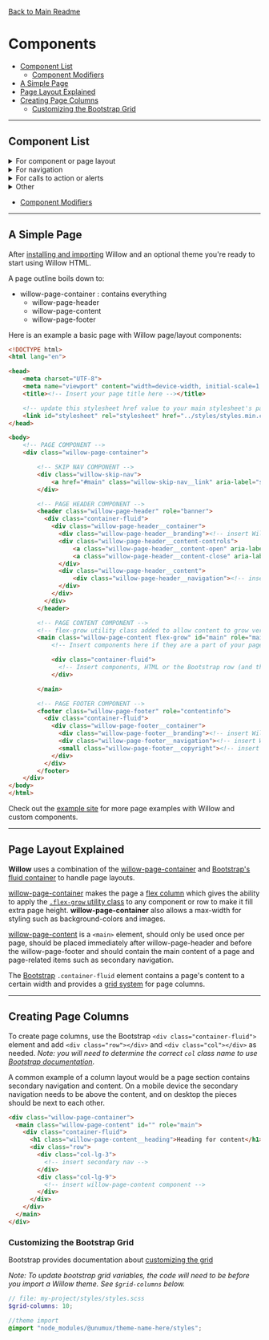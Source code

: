 [Back to Main Readme](../README.md)

# Components

- [Component List](#component-list)
  - [Component Modifiers](./component-modifiers.md)
- [A Simple Page](#simple-page)
- [Page Layout Explained](#page-layout-explained)
- [Creating Page Columns](#creating-page-columns)
  - [Customizing the Bootstrap Grid](#customizing-the-bootstrap-grid)

---

## Component List

<details>
  <summary>For component or page layout</summary>

- [Page Container](./components/page-container)
- [Page Header](./components/page-header)
- [Page Content](./components/page-content)
- [Page Footer](./components/page-footer)
- [Grid](./components/grid)

</details>
<details>
  <summary>For navigation</summary>

- [Breadcrumbs](./components/breadcrumbs)
- [Logo Link](./components/logo-link)
- [Footer Navigation](./components/footer-nav)
- [Primary Navigation](./components/primary-nav)
- [Secondary Navigation](./components/secondary-nav)
- [Skip Link](./components/skip-nav)

</details>
<details>
  <summary>For calls to action or alerts</summary>

- [Banner](./components/banner)
- [Button](./components/button)
- [Cards](./components/card)
- [Dialog](./components/dialog)
- [Global Alerts](./components/global-alert)
- [Inline Alerts](./components/inline-alert)
- [Modal](./components/modal)

</details>
<details>
  <summary>Other</summary>

- [Icons](./components/icons)
- [Styling Context](./components/styling-context)

</details>

- [Component Modifiers](./component-modifiers.md)

---

## A Simple Page

After [installing and importing](./getting-started.md#installation-and-usage) Willow and an optional theme you're ready to start using Willow HTML.

A page outline boils down to:

- willow-page-container : contains everything
  - willow-page-header
  - willow-page-content
  - willow-page-footer

Here is an example a basic page with Willow page/layout components:

```HTML
<!DOCTYPE html>
<html lang="en">

<head>
    <meta charset="UTF-8">
    <meta name="viewport" content="width=device-width, initial-scale=1.0, maximum-scale=1.0">
    <title><!-- Insert your page title here --></title>

    <!-- update this stylesheet href value to your main stylesheet's path -->
    <link id="stylesheet" rel="stylesheet" href="../styles/styles.min.css">
</head>

<body>
    <!-- PAGE COMPONENT -->
    <div class="willow-page-container">

        <!-- SKIP NAV COMPONENT -->
        <div class="willow-skip-nav">
            <a href="#main" class="willow-skip-nav__link" aria-label="skip to main content">Skip to main content</a>
        </div>

        <!-- PAGE HEADER COMPONENT -->
        <header class="willow-page-header" role="banner">
          <div class="container-fluid">
            <div class="willow-page-header__container">
              <div class="willow-page-header__branding"><!-- insert Willow-Logo-Link Component Here --></div>
              <div class="willow-page-header__content-controls">
                  <a class="willow-page-header__content-open" aria-label="Open Menu" href="#">menu</a>
                  <a class="willow-page-header__content-close" aria-label="Close Menu" href="#">close</a>
              </div>
              <div class="willow-page-header__content">
                  <div class="willow-page-header__navigation"><!-- insert Willow-Primary-Nav Component Here --></div>
              </div>
            </div>
          </div>
        </header>

        <!-- PAGE CONTENT COMPONENT -->
        <!-- flex-grow utility class added to allow content to grow vertically -->
        <main class="willow-page-content flex-grow" id="main" role="main">
            <!-- Insert components here if they are a part of your page's main content but need to be full width -->

            <div class="container-fluid">
              <!-- Insert components, HTML or the Bootstrap row (and then columns) here -->
            </div>

        </main>

        <!-- PAGE FOOTER COMPONENT -->
        <footer class="willow-page-footer" role="contentinfo">
          <div class="container-fluid">
            <div class="willow-page-footer__container">
              <div class="willow-page-footer__branding"><!-- insert Willow-Logo-Link Component --></div>
              <div class="willow-page-footer__navigation"><!-- insert Willow-Footer-Nav Component Here --></div>
              <small class="willow-page-footer__copyright"><!-- insert copyright text here --></small>
            </div>
          </div>
        </footer>
    </div>
</body>
</html>
```

Check out the [example site](https://unumux.github.io/willow-testing-site/example-pages.html) for more page examples with Willow and custom components.

---

## Page Layout Explained

**Willow** uses a combination of the [willow-page-container](./components/page-container) and [Bootstrap's fluid container](https://getbootstrap.com/docs/4.0/layout/overview/) to handle page layouts.

[willow-page-container](./components/page-container) makes the page a [flex column](https://css-tricks.com/snippets/css/a-guide-to-flexbox/) which gives the ability to apply the [`.flex-grow` utility class](utilities.md) to any component or row to make it fill extra page height. **willow-page-container** also allows a max-width for styling such as background-colors and images.

[willow-page-content](./components/page-content) is a `<main>` element, should only be used once per page, should be placed immediately after willow-page-header and before the willow-page-footer and should contain the main content of a page and page-related items such as secondary navigation.

The [Bootstrap](https://getbootstrap.com/docs/4.0/layout/overview/) `.container-fluid` element contains a page's content to a certain width and provides a [grid system](https://getbootstrap.com/docs/4.0/layout/grid/) for page columns.

---

## Creating Page Columns

To create page columns, use the Bootstrap `<div class="container-fluid">` element and add `<div class="row"></div>` and `<div class="col"></div>` as needed. _Note: you will need to determine the correct `col` class name to use [Bootstrap documentation](https://getbootstrap.com/docs/4.0/layout/grid/#grid-options)._

A common example of a column layout would be a page section contains secondary navigation and content.  On a mobile device the secondary navigation needs to be above the content, and on desktop the pieces should be next to each other.

```html
<div class="willow-page-container">
  <main class="willow-page-content" id="" role="main">
    <div class="container-fluid">
      <h1 class="willow-page-content__heading">Heading for content</h1>
      <div class="row">
        <div class="col-lg-3">
          <!-- insert secondary nav -->
        </div>
        <div class="col-lg-9">
          <!-- insert willow-page-content component -->
        </div>
      </div>
    </div>
  </main>
</div>
```

### Customizing the Bootstrap Grid

Bootstrap provides documentation about [customizing the grid](https://getbootstrap.com/docs/4.0/layout/grid/#customizing-the-grid)

_Note: To update bootstrap grid variables, the code will need to be before you import a Willow theme. See `$grid-columns` below._

```scss
// file: my-project/styles/styles.scss
$grid-columns: 10;

//theme import
@import "node_modules/@unumux/theme-name-here/styles";
```
